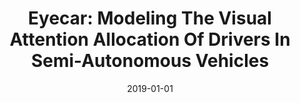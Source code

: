 ---
title: "Eyecar: Modeling The Visual Attention Allocation Of Drivers In Semi-Autonomous Vehicles"
date: 2019-01-01
venue: ""
paperurl: 
authors: "Sonia Baee, Erfan Pakdamanian, Vicente Ordonez, Inki Kim, Lu Feng and Laura E Barnes"
---